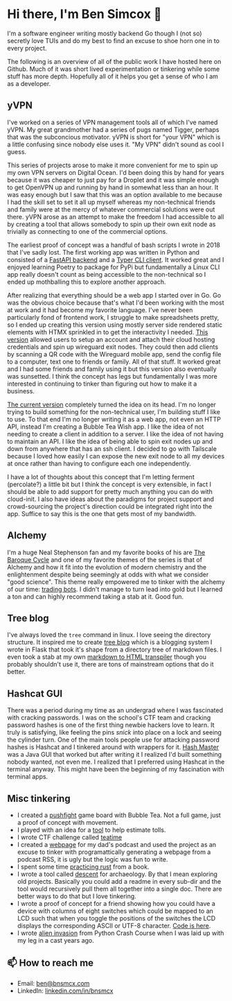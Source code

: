 # Hi there, I'm Ben Simcox 👋

I'm a software engineer writing mostly backend Go though I (not so) secretly love TUIs and do my best to find an excuse to shoe horn one in to every project.

The following is an overview of all of the public work I have hosted here on Github.  Much of it was short lived experimentation or tinkering while some stuff has more depth.  Hopefully all of it helps you get a sense of who I am as a developer.

## yVPN

I've worked on a series of VPN management tools all of which I've named yVPN. My great grandmother had a series of pugs named Tigger, perhaps that was the subconcious motivator.  yVPN is short for "your VPN" which is a little confusing since nobody else uses it.  "My VPN" didn't sound as cool I guess.

This series of projects arose to make it more convenient for me to spin up my own VPN servers on Digital Ocean.  I'd been doing this by hand for years because it was cheaper to just pay for a Droplet and it was simple enough to get OpenVPN up and running by hand in somewhat less than an hour.  It was easy enough but I saw that this was an option available to me because I had the skill set to set it all up myself whereas my non-technical friends and family were at the mercy of whatever commercial solutions were out there.  yVPN arose as an attempt to make the freedom I had accessible to all by creating a tool that allows somebody to spin up their own exit node as trivially as connecting to one of the commercial options.

The earliest proof of concept was a handful of bash scripts I wrote in 2018 that I've sadly lost.  The first working app was written in Python and consisted of a [FastAPI backend](https://github.com/bnsmcx/server-yVPN) and a [Typer CLI client](https://github.com/bnsmcx/client-yVPN).  It worked great and I enjoyed learning Poetry to package for PyPi but fundamentally a Linux CLI app really doesn't count as being accessible to the non-technical so I ended up mothballing this to explore another approach.

After realizing that everything should be a web app I started over in Go.  Go was the obvious choice because that's what I'd been working with the most at work and it had become my favorite language.  I've never been particularly fond of frontend work, I struggle to make spreadsheets pretty, so I ended up creating this version using mostly server side rendered static elements with HTMX sprinkled in to get the interactivity I needed.  [This version](https://github.com/bnsmcx/go-yvpn-server) allowed users to setup an account and attach their cloud hosting credentials and spin up wireguard exit nodes.  They could then add clients by scanning a QR code with the Wireguard mobile app, send the config file to a computer, text one to friends or family.  All of that stuff.  It worked great and I had some friends and family using it but this version also eventually was sunsetted.  I think the concept has legs but fundamentally I was more interested in continuing to tinker than figuring out how to make it a business.

[The current version](https://github.com/bnsmcx/yvpn) completely turned the idea on its head.  I'm no longer trying to build something for the non-technical user, I'm building stuff I like to use.  To that end I'm no longer writing it as a web app, not even an HTTP API, instead I'm creating a Bubble Tea Wish app.  I like the idea of not needing to create a client in addition to a server.  I like the idea of not having to maintain an API.  I like the idea of being able to spin exit nodes up and down from anywhere that has an ssh client.  I decided to go with Tailscale because I loved how easily I can expose the new exit node to all my devices at once rather than having to configure each one independently.


I have a lot of thoughts about this concept that I'm letting ferment (percolate?) a little bit but I think the concept is very extensible, in fact I should be able to add support for pretty much anything you can do with cloud-init.  I also have ideas about the paradigms for project support and crowd-sourcing the project's direction could be integrated right into the app.  Suffice to say this is the one that gets most of my bandwidth.

## Alchemy

I'm a huge Neal Stephenson fan and my favorite books of his are [The Baroque Cycle](https://en.wikipedia.org/wiki/The_Baroque_Cycle) and one of my favorite themes of the series is that of Alchemy and how it fit into the evolution of modern chemistry and the enlightenment despite being seemingly at odds with what we consider "good science".  This theme really empowered me to tinker with the alchemy of our time: [trading bots](https://github.com/bnsmcx/solid-eureka).  I didn't manage to turn lead into gold but I learned a ton and can highly recommend taking a stab at it.  Good fun.


## Tree blog

I've always loved the `tree` command in linux.  I love seeing the directory structure.  It inspired me to create [tree blog](https://github.com/bnsmcx/tree_blog) which is a blogging system I wrote in Flask that took it's shape from a directory tree of markdown files.  I even took a stab at my own [markdown to HTML transpiler](https://github.com/bnsmcx/probable-guacamole) though you probably shouldn't use it, there are tons of mainstream options that do it better.

## Hashcat GUI

There was a period during my time as an undergrad where I was fascinated with cracking passwords.  I was on the school's CTF team and cracking password hashes is one of the first thing newbie hackers love to learn.  It truly is satisfying, like feeling the pins *snick* into place on a lock and seeing the cylinder turn.  One of the main tools people use for attacking password hashes is Hashcat and I tinkered around with wrappers for it.  [Hash Master](https://github.com/bnsmcx/hash-master) was a Java GUI that worked but after writing it I realized I'd built something nobody wanted, not even me.  I realized that I preferred using Hashcat in the terminal anyway.  This might have been the beginning of my fascination with terminal apps.

## Misc tinkering

- I created a [pushfight](https://github.com/bnsmcx/terminal-pushfight) game board with Bubble Tea.  Not a full game, just a proof of concept with movement.
- I played with an idea for a [tool](https://github.com/bnsmcx/estimating-tolls) to help estimate tolls.
- I wrote CTF challenge called [teatime](https://github.com/bnsmcx/teatime)
- I created a [webpage](https://github.com/bnsmcx/btc) for my dad's podcast and used the project as an excuse to tinker with programattically generating a webpage from a podcast RSS, it is ugly but the logic was fun to write.
- I spent some time [practicing rust](https://github.com/bnsmcx/rust_practice) from a book.
- I wrote a tool called [descent](https://github.com/bnsmcx/descent) for archaeology.  By that I mean exploring old projects.  Basically you could add a readme in every sub-dir and the tool would recursively pull them all together into a single doc.  There are better ways to do that but I love tinkering.
- I wrote a proof of concept for a friend showing how you could have a device with columns of eight switches which could be mapped to an LCD such that when you toggle the positions of the switches the LCD displays the corresponding ASCII or UTF-8 character. [Code is here](https://github.com/bnsmcx/verbose-waffle).
- I wrote [alien invasion](https://github.com/bnsmcx/alien_invasion) from Python Crash Course when I was laid up with my leg in a cast years ago. 

## 📫 How to reach me
- Email: ben@bnsmcx.com
- LinkedIn: [linkedin.com/in/bnsmcx](https://linkedin.com/in/bnsmcx)

